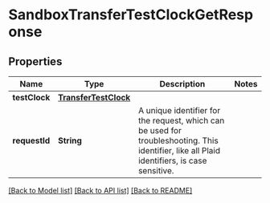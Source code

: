 # SandboxTransferTestClockGetResponse

## Properties
Name | Type | Description | Notes
------------ | ------------- | ------------- | -------------
**testClock** | [**TransferTestClock**](TransferTestClock.md) |  | 
**requestId** | **String** | A unique identifier for the request, which can be used for troubleshooting. This identifier, like all Plaid identifiers, is case sensitive. | 

[[Back to Model list]](../README.md#documentation-for-models) [[Back to API list]](../README.md#documentation-for-api-endpoints) [[Back to README]](../README.md)


